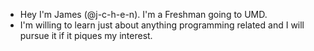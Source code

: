 
- Hey I'm James (@j-c-h-e-n). I'm a Freshman going to UMD.
- I'm willing to learn just about anything programming related and I will pursue it if it piques my interest.

<!---
j-c-h-e-n/j-c-h-e-n is a ✨ special ✨ repository because its `README.md` (this file) appears on your GitHub profile.
You can click the Preview link to take a look at your changes.
--->
